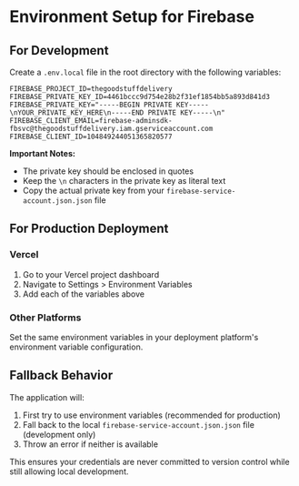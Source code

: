 # Environment Setup for Firebase

## For Development

Create a `.env.local` file in the root directory with the following variables:

```
FIREBASE_PROJECT_ID=thegoodstuffdelivery
FIREBASE_PRIVATE_KEY_ID=4461bccc9d754e28b2f31ef1854bb5a893d841d3
FIREBASE_PRIVATE_KEY="-----BEGIN PRIVATE KEY-----\nYOUR_PRIVATE_KEY_HERE\n-----END PRIVATE KEY-----\n"
FIREBASE_CLIENT_EMAIL=firebase-adminsdk-fbsvc@thegoodstuffdelivery.iam.gserviceaccount.com
FIREBASE_CLIENT_ID=104849244051365820577
```

**Important Notes:**
- The private key should be enclosed in quotes
- Keep the `\n` characters in the private key as literal text
- Copy the actual private key from your `firebase-service-account.json.json` file

## For Production Deployment

### Vercel
1. Go to your Vercel project dashboard
2. Navigate to Settings > Environment Variables
3. Add each of the variables above

### Other Platforms
Set the same environment variables in your deployment platform's environment variable configuration.

## Fallback Behavior

The application will:
1. First try to use environment variables (recommended for production)
2. Fall back to the local `firebase-service-account.json.json` file (development only)
3. Throw an error if neither is available

This ensures your credentials are never committed to version control while still allowing local development. 